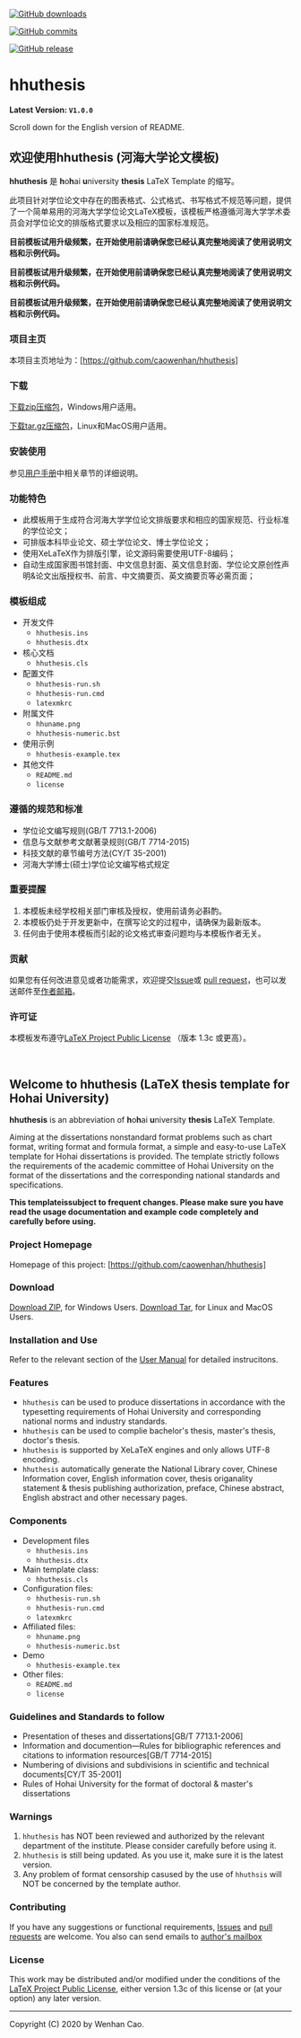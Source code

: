 [![GitHub downloads](https://img.shields.io/github/downloads/caowenhan/hhuthesis/total)](https://github.com/caowenhan/hhuthesis/releases)

[![GitHub commits](https://img.shields.io/github/commits-since/tuna/thuthesis/latest)](https://github.com/caowenhan/hhuthesis/commits/master)

[![GitHub release](https://img.shields.io/github/v/release/caowenhan/hhuthesis)](https://github.com/caowenhan/hhuthesis/releases/latest)

# hhuthesis

**Latest Version: `V1.0.0`**  

Scroll down for the English version of README.

## 欢迎使用hhuthesis (河海大学论文模板)

**hhuthesis** 是 **h**o**h**ai **u**niversity **thesis** LaTeX Template 的缩写。

此项目针对学位论文中存在的图表格式、公式格式、书写格式不规范等问题，提供了一个简单易用的河海大学学位论文LaTeX模板，该模板严格遵循河海大学学术委员会对学位论文的排版格式要求以及相应的国家标准规范。

**目前模板试用升级频繁，在开始使用前请确保您已经认真完整地阅读了使用说明文档和示例代码。**

**目前模板试用升级频繁，在开始使用前请确保您已经认真完整地阅读了使用说明文档和示例代码。**

**目前模板试用升级频繁，在开始使用前请确保您已经认真完整地阅读了使用说明文档和示例代码。**

### 项目主页

本项目主页地址为：[https://github.com/caowenhan/hhuthesis]

### 下载

[下载zip压缩包][zip]，Windows用户适用。

[下载tar.gz压缩包][tar]，Linux和MacOS用户适用。

[zip]: https://codeload.github.com/caowenhan/hhuthesis/zip/v1.0.0
[tar]:https://codeload.github.com/caowenhan/hhuthesis/tar.gz/v1.0.0

### 安装使用

参见[用户手册][manual]中相关章节的详细说明。  

[manual]:https://github.com/caowenhan/hhuthesis/blob/master/hhuthesis.pdf

### 功能特色

- 此模板用于生成符合河海大学学位论文排版要求和相应的国家规范、行业标准的学位论文；
- 可排版本科毕业论文、硕士学位论文、博士学位论文；
- 使用XeLaTeX作为排版引擎，论文源码需要使用UTF-8编码；
- 自动生成国家图书馆封面、中文信息封面、英文信息封面、学位论文原创性声明&论文出版授权书、前言、中文摘要页、英文摘要页等必需页面；

### 模板组成

- 开发文件
  - `hhuthesis.ins`
  - `hhuthesis.dtx`
- 核心文档
  - `hhuthesis.cls`
- 配置文件
  - `hhuthesis-run.sh`
  - `hhuthesis-run.cmd`
  - `latexmkrc`
- 附属文件
  - `hhuname.png`
  - `hhuthesis-numeric.bst`
- 使用示例
  - `hhuthesis-example.tex`
- 其他文件
  - `README.md`
  - `license`
### 遵循的规范和标准

- 学位论文编写规则(GB/T 7713.1-2006)
- 信息与文献参考文献著录规则(GB/T 7714-2015)
- 科技文献的章节编号方法(CY/T 35-2001)
- 河海大学博士(硕士)学位论文编写格式规定

### 重要提醒

1. 本模板未经学校相关部门审核及授权，使用前请务必斟酌。
2. 本模板仍处于开发更新中，在撰写论文的过程中，请确保为最新版本。
3. 任何由于使用本模板而引起的论文格式审查问题均与本模板作者无关。

### 贡献

如果您有任何改进意见或者功能需求，欢迎提交[Issue][Issues]或 [pull request][pull requests]，也可以发送邮件至[作者邮箱][email address]。

[Issues]: https://github.com/caowenhan/hhuthesis/issues
[pull requests]: https://github.com/caowenhan/hhuthesis/pulls
[email address]: <caowenhan@hhu.edu.cn>

### 许可证

本模板发布遵守[LaTeX Project Public License](http://www.latex-project.org/lppl.txt) （版本 1.3c 或更高）。

<br>

## Welcome to hhuthesis (LaTeX thesis template for Hohai University)

**hhuthesis** is an abbreviation of **h**o**h**ai **u**niversity **thesis** LaTeX Template.

Aiming at the dissertations nonstandard format problems such as chart format, writing format and formula format, a simple and easy-to-use LaTeX template for Hohai dissertations is provided. The template strictly follows the requirements of the academic committee of Hohai University on the format of the dissertations and the corresponding national standards and specifications.

**This templateissubject  to frequent changes. Please make sure you have read the usage documentation and example code completely and carefully before using.**

### Project Homepage

Homepage of this project: [https://github.com/caowenhan/hhuthesis]

### Download

[Download ZIP][zip], for Windows Users.
[Download Tar][tar], for Linux and MacOS Users.

[zip]: https://codeload.github.com/caowenhan/hhuthesis/zip/v1.0.0
[tar]:https://codeload.github.com/caowenhan/hhuthesis/tar.gz/v1.0.0

### Installation and Use

Refer to the relevant section of the [User Manual][manual] for detailed instrucitons.

[manual]: https://github.com/caowenhan/hhuthesis/blob/master/hhuthesis.pdf

### Features
- `hhuthesis` can be used to produce dissertations in accordance with the typesetting requirements of Hohai University and corresponding national norms and industry standards.
- `hhuthesis` can be used to complie bachelor's thesis, master's thesis, doctor's thesis.
- `hhuthesis` is supported by XeLaTeX engines and only allows UTF-8 encoding.
- `hhuthesis` automatically generate the National Library cover, Chinese Information cover, English information cover, thesis origanality statement & thesis publishing authorization, preface, Chinese abstract, English abstract and other necessary pages.

### Components
- Development files
  - `hhuthesis.ins`
  - `hhuthesis.dtx`
- Main template class:
  - `hhuthesis.cls`
- Configuration files:
  - `hhuthesis-run.sh`
  - `hhuthesis-run.cmd`
  - `latexmkrc`
- Affiliated files:
  - `hhuname.png`
  - `hhuthesis-numeric.bst`
- Demo
  - `hhuthesis-example.tex`
- Other files:
  - `README.md`
  - `license`

### Guidelines and Standards to follow

- Presentation of theses and dissertations[GB/T 7713.1-2006]
- Information and documention—Rules for bibliographic references and citations to information resources[GB/T 7714-2015]
- Numbering of divisions and subdivisions in scientific and technical documents[CY/T 35-2001]
- Rules of Hohai University for the format of doctoral & master's dissertations

### Warnings
1. `hhuthesis` has NOT been reviewed and authorized by the relevant department of the institute. Please consider carefully before using it.
2. `hhuthesis` is still being updated. As you use it, make sure it is the latest version.
3. Any problem of format censorship casused by the use of `hhuthsis` will NOT be concerned by the template author.

### Contributing

If you have any suggestions or functional requirements, [Issues][Issues] and [pull requests][pull requests] are welcome. You also can send emails to [author's mailbox][email address]

[Issues]: https://github.com/caowenhan/hhuthesis/issues
[pull requests]: https://github.com/caowenhan/hhuthesis/pulls
[email address]: <caowenhan@hhu.edu.cn>

### License

This work may be distributed and/or modified under the conditions of the [LaTeX Project Public License](http://www.latex-project.org/lppl.txt), either version 1.3c of this license or (at your option) any later version.

***

Copyright (C) 2020 by Wenhan Cao.
